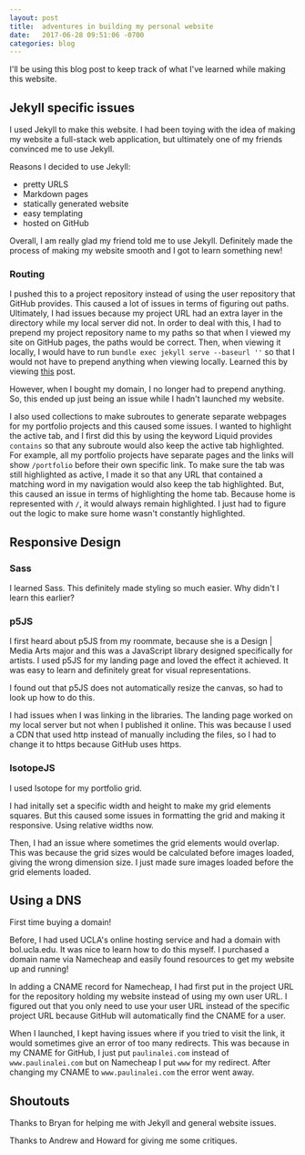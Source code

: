 ```yaml
---
layout: post
title:  adventures in building my personal website
date:   2017-06-28 09:51:06 -0700
categories: blog
---
```

I'll be using this blog post to keep track of what I've learned while making this website.

## Jekyll specific issues
I used Jekyll to make this website. I had been toying with the idea of making my website a full-stack web application, but ultimately one of my friends convinced me to use Jekyll.

Reasons I decided to use Jekyll:
* pretty URLS
* Markdown pages
* statically generated website
* easy templating
* hosted on GitHub

Overall, I am really glad my friend told me to use Jekyll. Definitely made the process of making my website smooth and I got to learn something new!

### Routing
I pushed this to a project repository instead of using the user repository that GitHub provides. This caused a lot of issues in terms of figuring out paths.
Ultimately, I had issues because my project URL had an extra layer in the directory while my local server did not.
In order to deal with this, I had to prepend my project repository name to my paths so that when I viewed my site on GitHub pages, the paths would be correct.
Then, when viewing it locally, I would have to run `bundle exec jekyll serve --baseurl ''` so that I would not have to prepend anything when viewing locally.
Learned this by viewing [this](https://github.com/jekyll/jekyll/issues/332) post.

However, when I bought my domain, I no longer had to prepend anything. So, this ended up just being an issue while I hadn't launched my website.

I also used collections to make subroutes to generate separate webpages for my portfolio projects and this caused some issues.
I wanted to highlight the active tab, and I first did this by using the keyword Liquid provides `contains` so that any subroute would also keep the active tab highlighted.
For example, all my portfolio projects have separate pages and the links will show `/portfolio` before their own specific link.
To make sure the tab was still highlighted as active, I made it so that any URL that contained a matching word in my navigation would also keep the tab highlighted.
But, this caused an issue in terms of highlighting the home tab. Because home is represented with `/`, it would always remain highlighted.
I just had to figure out the logic to make sure home wasn't constantly highlighted.

## Responsive Design
### Sass
I learned Sass. This definitely made styling so much easier. Why didn't I learn this earlier?

### p5JS
I first heard about p5JS from my roommate, because she is a Design | Media Arts major and this was a JavaScript library designed specifically for artists.
I used p5JS for my landing page and loved the effect it achieved. It was easy to learn and definitely great for visual representations.

I found out that p5JS does not automatically resize the canvas, so had to look up how to do this.

I had issues when I was linking in the libraries. The landing page worked on my local server but not when I published it online.
This was because I used a CDN that used http instead of manually including the files, so I had to change it to https because GitHub uses https.

### IsotopeJS
I used Isotope for my portfolio grid.

I had initally set a specific width and height to make my grid elements squares. But this caused some issues in formatting the grid and making it responsive.
Using relative widths now.

Then, I had an issue where sometimes the grid elements would overlap.
This was because the grid sizes would be calculated before images loaded, giving the wrong dimension size.
I just made sure images loaded before the grid elements loaded.

## Using a DNS
First time buying a domain!

Before, I had used UCLA's online hosting service and had a domain with bol.ucla.edu. It was nice to learn how to do this myself.
I purchased a domain name via Namecheap and easily found resources to get my website up and running!

In adding a CNAME record for Namecheap, I had first put in the project URL for the repository holding my website instead of using my own user URL.
I figured out that you only need to use your user URL instead of the specific project URL because GitHub will automatically find the CNAME for a user.

When I launched, I kept having issues where if you tried to visit the link, it would sometimes give an error of too many redirects.
This was because in my CNAME for GitHub, I just put `paulinalei.com` instead of `www.paulinalei.com` but on Namecheap I put `www` for my redirect.
After changing my CNAME to `www.paulinalei.com` the error went away.

## Shoutouts
Thanks to Bryan for helping me with Jekyll and general website issues.

Thanks to Andrew and Howard for giving me some critiques.